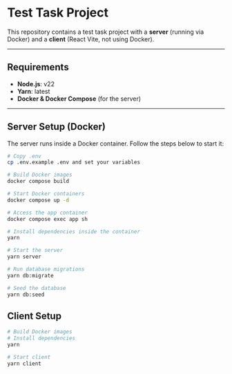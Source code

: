 # Test Task Project

This repository contains a test task project with a **server** (running via Docker) and a **client** (React Vite, not using Docker).

---

## Requirements

- **Node.js**: v22
- **Yarn**: latest
- **Docker & Docker Compose** (for the server)

---

## Server Setup (Docker)

The server runs inside a Docker container. Follow the steps below to start it:

```bash
# Copy .env
cp .env.example .env and set your variables

# Build Docker images
docker compose build

# Start Docker containers
docker compose up -d

# Access the app container
docker compose exec app sh

# Install dependencies inside the container
yarn

# Start the server
yarn server

# Run database migrations
yarn db:migrate

# Seed the database
yarn db:seed
```
## Client Setup
```bash
# Build Docker images
# Install dependencies
yarn

# Start client
yarn client
```